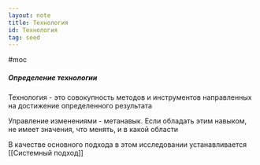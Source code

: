 ```yaml
---
layout: note
title: Технология
id: Технология
tag: seed
---
```

#moc




##### Определение технологии
Технология - это совокупность методов и инструментов направленных на достижение определенного результата

Управление изменениями - метанавык. Если обладать этим навыком, не имеет значения, что менять, и в какой области

В качестве основного подхода в этом исследовании устанавливается [[Системный подход]]

